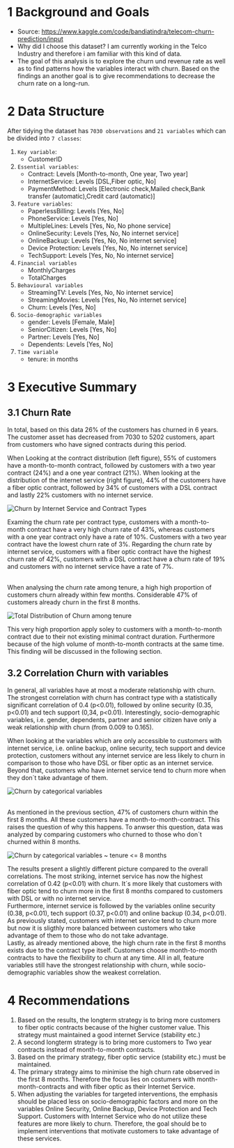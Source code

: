 # 1 Background and Goals

* Source: https://www.kaggle.com/code/bandiatindra/telecom-churn-prediction/input
* Why did I choose this dataset? I am currently working in the Telco Industry and therefore i am familiar with this kind of data.
* The goal of this analysis is to explore the churn und revenue rate as well as to find patterns how the variables interact with churn. Based on the findings an another goal is to give recommendations to decrease the churn rate on a long-run. 

# 2 Data Structure
After tidying the dataset has `7030 observations` and `21 variables` which can be divided into `7 classes`:

1. `Key variable`: 
    * CustomerID
2. `Essential variables`:
    * Contract: Levels [Month-to-month, One year, Two year]
    * InternetService: Levels [DSL,Fiber optic, No]
    * PaymentMethod: Levels [Electronic check,Mailed check,Bank transfer (automatic),Credit card (automatic)]
3. `Feature variables`:
    * PaperlessBilling: Levels [Yes, No]
    * PhoneService: Levels [Yes, No]
    * MultipleLines: Levels [Yes, No, No phone service]
    * OnlineSecurity: Levels [Yes, No, No internet service]
    * OnlineBackup: Levels [Yes, No, No internet service]
    * Device Protection: Levels [Yes, No, No internet service]
    * TechSupport: Levels [Yes, No, No internet service]
4. `Financial variables`
    * MonthlyCharges
    * TotalCharges
5. `Behavioural variables`
    * StreamingTV: Levels [Yes, No, No internet service]
    * StreamingMovies: Levels [Yes, No, No internet service]
    * Churn: Levels [Yes, No]
6. `Socio-demographic variables`
    * gender: Levels [Female, Male]
    * SeniorCitizen: Levels [Yes, No]
    * Partner: Levels [Yes, No]
    * Dependents: Levels [Yes, No]
7. `Time variable`
    * tenure: in months


# 3 Executive Summary

## 3.1 Churn Rate
In total, based on this data 26% of the customers has churned in 6 years. The customer asset has decreased from 7030 to 5202 customers, apart from customers who have signed contracts during this period.

When Looking at the contract distribution (left figure), 55% of customers have a month-to-month contract, followed by customers with a two year contract (24%) and a one year contract (21%). When looking at the distribution of the internet service (right figure), 44% of the customers have a fiber optic contract, followed by 34% of customers with a DSL contract and lastly 22% customers with no internet service.

![Churn by Internet Service and Contract Types](/assets/img/churn_by_contracttypes_internetservice.png)

Examing the churn rate per contract type, customers with a month-to-month contract have a very high churn rate of 43%, whereas customers with a one year contract only have a rate of 10%. Customers with a two year contract have the lowest churn rate of 3%. Regarding the churn rate by internet service, customers with a fiber optic contract have the highest churn rate of 42%, customers with a DSL contract have a churn rate of 19% and customers with no internet service have a rate of 7%.<br><br>

When analysing the churn rate among tenure, a high high proportion of customers churn already within few months. Considerable 47% of customers already churn in the first 8 months.  

![Total Distribution of Churn among tenure](/assets/img/Total_Distribution_of_Churn_among_tenure.png)

This very high proportion apply soley to customers with a month-to-month contract due to their not existing minimal contract duration. Furthermore because of the high volume of month-to-month contracts at the same time. This finding will be discussed in the following section.


## 3.2 Correlation Churn with variables

In general, all variables have at most a moderate relationship with churn. The strongest correlation with churn has contract type with a statistically significant correlation of 0.4 (p<0.01), followed by online security (0.35, p<0.01) and tech support (0,34, p<0.01). Interestingly, socio-demographic variables, i.e. gender, dependents, partner and senior citizen have only a weak relationship with churn (from 0.009 to 0.165).

When looking at the variables which are only accessible to customers with internet service, i.e. online backup, online security, tech support and device protection, customers without any internet service are less likely to churn
in comparison to those who have DSL or fiber optic as an internet service. Beyond that, customers who have internet service tend to churn more when they don´t take advantage of them.

![Churn by categorical variables](/assets/img/churn_by_categorical_variable.png)
<br><br>

As mentioned in the previous section, 47% of customers churn within the first 8 months. All these customers have a month-to-month-contract. This raises the question of why this happens. To anwser this question, data was analyzed by comparing customers who churned to those who don´t churned within 8 months.

![Churn by categorical variables ~ tenure <= 8 months](/assets/img/churn_by_categorical_variables_tenure_less_8months.png)

The results present a slightly different picture compared to the overall correlations. The most striking, internet service has now the highest correlation of 0.42 (p<0.01) with churn. It´s more likely that customers with fiber optic tend to churn more in the first 8 months compared to customers with DSL or with no internet service.<br>
Furthermore, internet service is followed by the variables online security (0.38, p<0.01), tech support (0.37, p<0.01) and online backup (0.34, p<0.01). As previously stated, customers with internet service tend to churn more but now it is sligthly more balanced between customers who take advantage of them to those who do not take advantage.<br>
Lastly, as already mentioned above, the high churn rate in the first 8 months exists due to the contract type itself. Customers choose month-to-month contracts to have the flexibility to churn at any time. All in all, feature variables still have the strongest relationship with churn, while socio-demographic variables show the weakest correlation.

# 4 Recommendations

1. Based on the results, the longterm strategy is to bring more customers to fiber optic contracts because of the higher customer value. This strategy must maintained a good internet Service (stability etc.) 
2. A second longterm strategy is to bring more customers to Two year contracts instead of month-to-month contracts.
2. Based on the primary strategy, fiber optic service (stability etc.) must be maintained. 
3. The primary strategy aims to minimise the high churn rate observed in the first 8 months. Therefore the focus lies on costumers with month-month-contracts and with fiber optic as their Internet Service.
2. When adjusting the variables for targeted interventions, the emphasis should be placed less on socio-demographic factors and more on the variables Online Security, Online Backup, Device Protection and Tech Support. Customers with Internet Service who do not utilize these features are more likely to churn. Therefore, the goal should be to implement interventions that motivate customers to take advantage of these services.